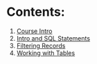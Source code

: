 # Contents:

1. [Course Intro](0_Course_Intro/index.md)
2. [Intro and SQL Statements](1_Intro_and_SQL_Statements/index.md)
3. [Filtering Records](./2_Filtering_Records/index.md)
4. [Working with Tables](3_Working_with_Tables/index.md)